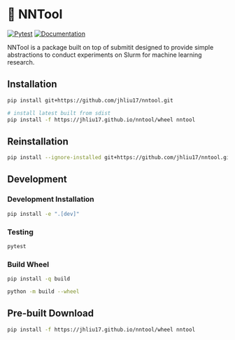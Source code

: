 # 🚂 NNTool

[![Pytest](https://github.com/jhliu17/nntool/actions/workflows/pytest.yml/badge.svg)](https://github.com/jhliu17/nntool/actions/workflows/pytest.yml) [![Documentation](https://github.com/jhliu17/nntool/actions/workflows/documentation.yml/badge.svg)](https://github.com/jhliu17/nntool/actions/workflows/documentation.yml)

NNTool is a package built on top of submitit designed to provide simple abstractions to conduct experiments on Slurm for machine learning research.

## Installation

```bash
pip install git+https://github.com/jhliu17/nntool.git

# install latest built from sdist
pip install -f https://jhliu17.github.io/nntool/wheel nntool
```

## Reinstallation

```bash
pip install --ignore-installed git+https://github.com/jhliu17/nntool.git
```

## Development

### Development Installation

```bash
pip install -e ".[dev]"
```

### Testing

```bash
pytest
```

### Build Wheel

```bash
pip install -q build

python -m build --wheel
```

## Pre-built Download
```bash
pip install -f https://jhliu17.github.io/nntool/wheel nntool
```
